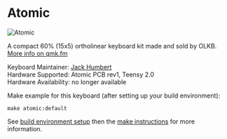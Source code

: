 Atomic
===

![Atomic](http://i.imgur.com/3gNDJAh.jpg)

A compact 60% (15x5) ortholinear keyboard kit made and sold by OLKB. [More info on qmk.fm](http://qmk.fm/atomic/)

Keyboard Maintainer: [Jack Humbert](https://github.com/jackhumbert)  
Hardware Supported: Atomic PCB rev1, Teensy 2.0  
Hardware Availability: no longer available

Make example for this keyboard (after setting up your build environment):

    make atomic:default

See [build environment setup](https://docs.qmk.fm/build_environment_setup.html) then the [make instructions](https://docs.qmk.fm/make_instructions.html) for more information.